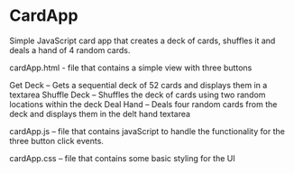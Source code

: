 # CardApp
Simple JavaScript card app that creates a deck of cards, shuffles it and deals a hand of 4 random cards.

cardApp.html - file that contains a simple view with three buttons

Get Deck – Gets a sequential deck of 52 cards and displays them in a textarea
Shuffle Deck – Shuffles the deck of cards using two random locations within the deck
Deal Hand – Deals four random cards from the deck and displays them in the delt hand textarea

cardApp.js – file that contains javaScript to handle the functionality for the three button click events.

cardApp.css – file that contains some basic styling for the UI


